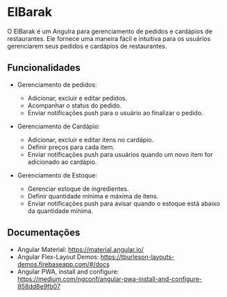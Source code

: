 # ElBarak
O ElBarak é um Angulra para gerenciamento de pedidos e cardápios de restaurantes. Ele fornece uma maneira fácil e intuitiva para os usuários gerenciarem seus pedidos e cardápios de restaurantes.

## Funcionalidades

- Gerenciamento de pedidos:
  - Adicionar, excluir e editar pedidos.
  - Acompanhar o status do pedido.
  - Enviar notificações push para o usuário ao finalizar o pedido.

- Gerenciamento de Cardápio:
  - Adicionar, excluir e editar itens no cardápio.
  - Definir preços para cada item.
  - Enviar notificações push para usuários quando um novo item for adicionado ao cardápio.

- Gerenciamento de Estoque:
  - Gerenciar estoque de ingredientes.
  - Definir quantidade mínima e máxima de itens.
  - Enviar notificações push para avisar quando o estoque está abaixo da quantidade mínima.

## Documentações
 * Angular Material: https://material.angular.io/
 * Angular Flex-Layout Demos: https://tburleson-layouts-demos.firebaseapp.com/#/docs
 * Angular PWA, install and configure: https://medium.com/ngconf/angular-pwa-install-and-configure-858dd8e9fb07
